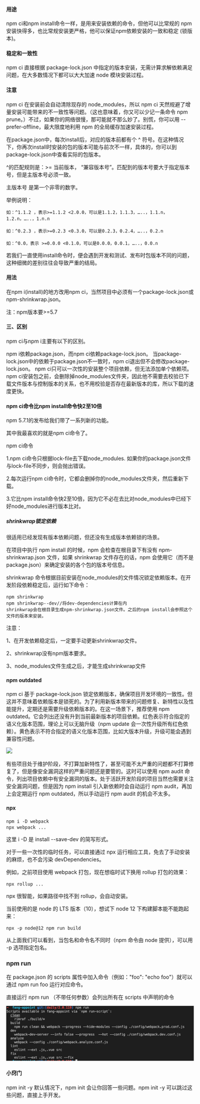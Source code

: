 #### 用途

npm ci和npm install命令一样，是用来安装依赖的命令，但他可以比常规的 npm 安装快得多，也比常规安装更严格，他可以保证npm依赖安装的一致和稳定 (锁版本)。
#### 稳定和一致性
npm ci 直接根据 package-lock.json 中指定的版本安装，无需计算求解依赖满足问题，在大多数情况下都可以大大加速 node 模块安装过程。
#### 注意
npm ci 在安装前会自动清除现存的 node_modules，所以 npm ci 天然规避了增量安装可能带来的不一致性等问题。（这也意味着，你又可以少记一条命令 npm prune。）不过，如果你的网络很慢，那可能就不那么妙了。别慌，你可以用 --prefer-offline，最大限度地利用 npm 的全局缓存加速安装过程。




在package.json中，每次install后，对应的版本前都有个 ^ 符号。在这种情况下，你再次install时安装的包的版本可能与前次不一样，具体的，你可以到package-lock.json中查看实际的包版本。

^的匹配规则是：>= 当前版本， “兼容版本号”。匹配到的版本号要大于指定版本号，但是主版本号必须一致。

主版本号 是第一个非零的数字。

举例说明：
```
如：^1.1.2 ，表示>=1.1.2 <2.0.0，可以是1.1.2，1.1.3，…..，1.1.n，1.2.n，…..，1.n.n

如：^0.2.3 ，表示>=0.2.3 <0.3.0，可以是0.2.3，0.2.4，…..，0.2.n

如：^0.0，表示 >=0.0.0 <0.1.0，可以是0.0.0，0.0.1，…..，0.0.n
```
若我们一直使用install命令时，便会遇到开发和测试、发布时包版本不同的问题，这种细微的差别往往会导致严重的结局。

#### 用法
在npm i(install)的地方改用npm ci，当然项目中必须有一个package-lock.json或npm-shrinkwrap.json。

注：npm版本要>=5.7

#### 三、区别
npm ci与npm i主要有以下的区别。

npm i依赖package.json，而npm ci依赖package-lock.json。
当package-lock.json中的依赖于package.json不一致时，npm ci退出但不会修改package-lock.json。
npm ci只可以一次性的安装整个项目依赖，但无法添加单个依赖项。
npm ci安装包之前，会删除掉node_modules文件夹，因此他不需要去校验已下载文件版本与控制版本的关系，也不用校验是否存在最新版本的库，所以下载的速度更快。

#### npm ci命令比npm install命令快2至10倍
npm 5.7.1的发布给我们带了一系列新的功能。

其中我最喜欢的就是npm ci命令了。

npm ci命令

1.npm ci命令只根据lock-file去下载node_modules. 如果你的package.json文件与lock-file不同步，则会抛出错误。

2.每次运行npm ci命令时，它都会删掉你的node_modules文件夹，然后重新下载。

3.它比npm install命令快2至10倍，因为它不必在去比对node_modules中已经下好node_modules进行版本比对。

 

 #####  shrinkwrap锁定依赖
很适用已经发现有版本依赖问题，但还没有生成版本依赖锁的场景。

在项目中执行 npm install 的时候，npm 会检查在根目录下有没有 npm-shrinkwrap.json 文件，如果 shrinkwrap 文件存在的话，npm 会使用它（而不是 package.json）来确定安装的各个包的版本号信息。

shrinkwrap 命令根据目前安装在node_modules的文件情况锁定依赖版本。在开发阶段依赖稳定后，运行如下命令：
```
npm shrinkwrap
npm shrinkwrap--dev//将dev-dependencies计算在内
shrinkwrap会在根目录生成npm-shrinkwrap.json文件。之后的npm install会参照这个文件的版本来安装。
```

注意：

1、在开发依赖稳定后，一定要手动更新shrinkwrap文件。

2、shrinkwrap没有npm版本要求。

3、node_modules文件生成之后，才能生成shrinkwrap文件



#### npm outdated

npm ci 基于 package-lock.json 锁定依赖版本，确保项目开发环境的一致性。但这并不意味着依赖版本是锁死的。为了利用新版本带来的问题修复、新特性以及性能提升，定期还是需要升级依赖版本的。在这一场景下，推荐使用 npm outdated。它会列出还没有升到当前最新版本的项目依赖。红色表示符合指定的语义化版本范围，理论上可以无脑升级（npm update 会一次性升级所有红色依赖）。黄色表示不符合指定的语义化版本范围，比如大版本升级，升级可能会遇到兼容性问题。

<img src="https://pic4.zhimg.com/80/v2-bfb9739e873bbd37c40d980ecfe6097b_1440w.jpg" />

有些项目处于维护阶段，不打算加新特性了，甚至可能不太严重的问题都不打算修复了，但是像安全漏洞这样的严重问题还是要管的。这时可以使用 npm audit 命令，列出项目依赖中有安全漏洞的版本。处于活跃开发阶段的项目当然也需要关注安全漏洞问题，但是因为 npm install 引入新依赖时会自动运行 npm audit，再加上会定期运行 npm outdated，所以手动运行 npm audit 的机会不太多。



#### npx
```
npm i -D webpack
npx webpack ...
```
这里 i -D 是 install --save-dev 的简写形式。

对于一些一次性的临时任务，可以直接通过 npx 运行相应工具，免去了手动安装的麻烦，也不会污染 devDependencies。

例如，之前项目使用 webpack 打包，现在想临时试下换用 rollup 打包的效果：
```
npx rollup ...
```
npx 很智能，如果路径中找不到 rollup，会自动安装。

当前使用的是 node 的 LTS 版本（10），想试下 node 12 下构建脚本能不能跑起来：
```
npx -p node@12 npm run build
```
从上面我们可以看到，当包名和命令名不同时（npm 命令由 node 提供），可以用 -p 选项指定包名。


### npm run

在 package.json 的 scripts 属性中加入命令（例如："foo": "echo foo"）就可以通过 npm run foo 运行对应命令。

直接运行 npm run （不带任何参数）会列出所有在 scripts 中声明的命令

<img src="./imgs/npm-run.png" />



#### 小窍门

npm init -y 默认情况下，npm init 会让你回答一些问题。npm init -y 可以跳过这些问题，直接上手开发。


